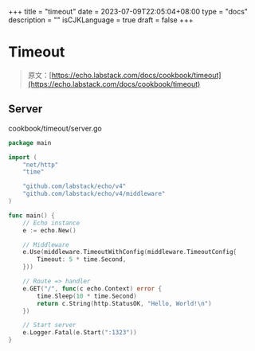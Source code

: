 +++
title = "timeout"
date = 2023-07-09T22:05:04+08:00
type = "docs"
description = ""
isCJKLanguage = true
draft = false
+++

# Timeout

> 原文：[https://echo.labstack.com/docs/cookbook/timeout](https://echo.labstack.com/docs/cookbook/timeout)

## Server

cookbook/timeout/server.go

```go
package main

import (
	"net/http"
	"time"

	"github.com/labstack/echo/v4"
	"github.com/labstack/echo/v4/middleware"
)

func main() {
	// Echo instance
	e := echo.New()

	// Middleware
	e.Use(middleware.TimeoutWithConfig(middleware.TimeoutConfig{
		Timeout: 5 * time.Second,
	}))

	// Route => handler
	e.GET("/", func(c echo.Context) error {
		time.Sleep(10 * time.Second)
		return c.String(http.StatusOK, "Hello, World!\n")
	})

	// Start server
	e.Logger.Fatal(e.Start(":1323"))
}
```